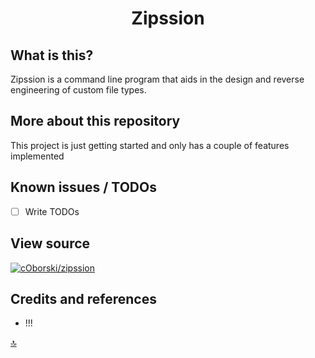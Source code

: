 <center>

# Zipssion

</center>

## What is this?
Zipssion is a command line program that aids in the design and reverse engineering of custom file types.

## More about this repository

This project is just getting started and only has a couple of features implemented

## Known issues / TODOs

- [ ] Write TODOs

## View source

[![cOborski/zipssion](https://img.shields.io/static/v1?label=cOborski&message=zipssion&color=yellow&logo=github)](https://github.com/coborski/zipssion/)


## Credits and references

- !!!

[🔝](#zipssion)
